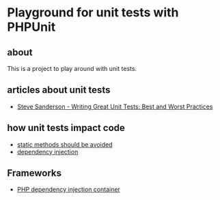 # Playground for unit tests with PHPUnit

## about
This is a project to play around with unit tests.
 
## articles about unit tests

- [Steve Sanderson - Writing Great Unit Tests: Best and Worst Practices](http://blog.stevensanderson.com/2009/08/24/writing-great-unit-tests-best-and-worst-practises/)


## how unit tests impact code

- [static methods should be avoided](https://stackoverflow.com/questions/34380247/php-how-to-make-testable-static-methods)
- [dependency injection](https://stackoverflow.com/questions/11399600/is-it-possible-to-phpunit-mock-object-to-replace-one-created-in-class)

## Frameworks

- [PHP dependency injection container](http://php-di.org/)

